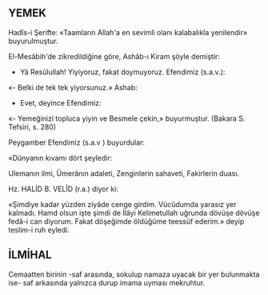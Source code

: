 ## YEMEK

Hadîs-i Şerifte: «Taamların Allah'a en se­vimli olanı kalabalıkla yenilendir» buyurulmuştur.

El-Mesâbih'de zikredildiğine göre, Ashâb-ı Kiram şöyle demiştir:

- Yâ Resûlullah! Yiyiyoruz, fakat doymu­yoruz. Efendimiz (s.a.v.):

«- Belki de tek tek yiyorsunuz.» Ashab:

- Evet, deyince Efendimiz:

«- Yemeğinizi topluca yiyin ve Besmele çekin,» buyurmuştur. (Bakara S. Tefsiri, s. 280)

Peygamber Efendimiz (s.a.v ) buyurdular:

«Dünyanın kıvamı dört şeyledir:

Ulemanın ilmi, Ümerânın adaleti, Zengin­lerin sahaveti, Fakirlerin duası.

Hz. HALİD B. VELÎD (r.a.) diyor ki:

«Şimdiye kadar yüzden ziyâde cenge gir­dim. Vücûdumda yarasız yer kalmadı. Hamd olsun işte şimdi de İlâyi Kelimetullah uğrunda dövüşe dövüşe fedâ-i can diyorum. Fakat döşeğimde öldüğüme teessüf ederim.» deyip teslim-i ruh eyledi.

## İLMİHAL

Cemaatten birinin -saf arasında, soku­lup namaza uyacak bir yer bulunmakta ise- saf arkasında yalnızca durup imama uyması mekruhtur.

